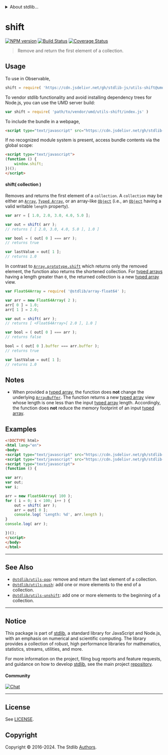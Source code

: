 <!--

@license Apache-2.0

Copyright (c) 2018 The Stdlib Authors.

Licensed under the Apache License, Version 2.0 (the "License");
you may not use this file except in compliance with the License.
You may obtain a copy of the License at

   http://www.apache.org/licenses/LICENSE-2.0

Unless required by applicable law or agreed to in writing, software
distributed under the License is distributed on an "AS IS" BASIS,
WITHOUT WARRANTIES OR CONDITIONS OF ANY KIND, either express or implied.
See the License for the specific language governing permissions and
limitations under the License.

-->


<details>
  <summary>
    About stdlib...
  </summary>
  <p>We believe in a future in which the web is a preferred environment for numerical computation. To help realize this future, we've built stdlib. stdlib is a standard library, with an emphasis on numerical and scientific computation, written in JavaScript (and C) for execution in browsers and in Node.js.</p>
  <p>The library is fully decomposable, being architected in such a way that you can swap out and mix and match APIs and functionality to cater to your exact preferences and use cases.</p>
  <p>When you use stdlib, you can be absolutely certain that you are using the most thorough, rigorous, well-written, studied, documented, tested, measured, and high-quality code out there.</p>
  <p>To join us in bringing numerical computing to the web, get started by checking us out on <a href="https://github.com/stdlib-js/stdlib">GitHub</a>, and please consider <a href="https://opencollective.com/stdlib">financially supporting stdlib</a>. We greatly appreciate your continued support!</p>
</details>

# shift

[![NPM version][npm-image]][npm-url] [![Build Status][test-image]][test-url] [![Coverage Status][coverage-image]][coverage-url] <!-- [![dependencies][dependencies-image]][dependencies-url] -->

> Remove and return the first element of a collection.

<!-- Section to include introductory text. Make sure to keep an empty line after the intro `section` element and another before the `/section` close. -->

<section class="intro">

</section>

<!-- /.intro -->

<!-- Package usage documentation. -->



<section class="usage">

## Usage

To use in Observable,

```javascript
shift = require( 'https://cdn.jsdelivr.net/gh/stdlib-js/utils-shift@umd/browser.js' )
```

To vendor stdlib functionality and avoid installing dependency trees for Node.js, you can use the UMD server build:

```javascript
var shift = require( 'path/to/vendor/umd/utils-shift/index.js' )
```

To include the bundle in a webpage,

```html
<script type="text/javascript" src="https://cdn.jsdelivr.net/gh/stdlib-js/utils-shift@umd/browser.js"></script>
```

If no recognized module system is present, access bundle contents via the global scope:

```html
<script type="text/javascript">
(function () {
    window.shift;
})();
</script>
```

#### shift( collection )

Removes and returns the first element of a `collection`. A `collection` may be either an [`Array`][mdn-array], [`Typed Array`][mdn-typed-array], or an array-like [`Object`][mdn-object] (i.e., an [`Object`][mdn-object] having a valid writable `length` property). 

```javascript
var arr = [ 1.0, 2.0, 3.0, 4.0, 5.0 ];

var out = shift( arr );
// returns [ [ 2.0, 3.0, 4.0, 5.0 ], 1.0 ]

var bool = ( out[ 0 ] === arr );
// returns true

var lastValue = out[ 1 ];
// returns 1.0
```

In contrast to [`Array.prototype.shift`][mdn-array-shift] which returns only the removed element, the function also returns the shortened collection. For [typed arrays][mdn-typed-array] having a length greater than `0`, the returned collection is a new [typed array][mdn-typed-array] view.

```javascript
var Float64Array = require( '@stdlib/array-float64' );

var arr = new Float64Array( 2 );
arr[ 0 ] = 1.0;
arr[ 1 ] = 2.0;

var out = shift( arr );
// returns [ <Float64Array>[ 2.0 ], 1.0 ]

var bool = ( out[ 0 ] === arr );
// returns false

bool = ( out[ 0 ].buffer === arr.buffer );
// returns true

var lastValue = out[ 1 ];
// returns 1.0
```

</section>

<!-- /.usage -->

<!-- Package usage notes. Make sure to keep an empty line after the `section` element and another before the `/section` close. -->

<section class="notes">

## Notes

-   When provided a [typed array][mdn-typed-array], the function does **not** change the underlying [`ArrayBuffer`][mdn-arraybuffer]. The function returns a new [typed array][mdn-typed-array] view whose length is one less than the input [typed array][mdn-typed-array] length. Accordingly, the function does **not** reduce the memory footprint of an input [typed array][mdn-typed-array].

</section>

<!-- /.notes -->

<!-- Package usage examples. -->

<section class="examples">

## Examples

<!-- eslint no-undef: "error" -->

```html
<!DOCTYPE html>
<html lang="en">
<body>
<script type="text/javascript" src="https://cdn.jsdelivr.net/gh/stdlib-js/array-float64@umd/browser.js"></script>
<script type="text/javascript" src="https://cdn.jsdelivr.net/gh/stdlib-js/utils-shift@umd/browser.js"></script>
<script type="text/javascript">
(function () {

var arr;
var out;
var i;

arr = new Float64Array( 100 );
for ( i = 0; i < 100; i++ ) {
    out = shift( arr );
    arr = out[ 0 ];
    console.log( 'Length: %d', arr.length );
}
console.log( arr );

})();
</script>
</body>
</html>
```

</section>

<!-- /.examples -->

<!-- Section to include cited references. If references are included, add a horizontal rule *before* the section. Make sure to keep an empty line after the `section` element and another before the `/section` close. -->

<section class="references">

</section>

<!-- /.references -->

<!-- Section for related `stdlib` packages. Do not manually edit this section, as it is automatically populated. -->

<section class="related">

* * *

## See Also

-   <span class="package-name">[`@stdlib/utils-pop`][@stdlib/utils/pop]</span><span class="delimiter">: </span><span class="description">remove and return the last element of a collection.</span>
-   <span class="package-name">[`@stdlib/utils-push`][@stdlib/utils/push]</span><span class="delimiter">: </span><span class="description">add one or more elements to the end of a collection.</span>
-   <span class="package-name">[`@stdlib/utils-unshift`][@stdlib/utils/unshift]</span><span class="delimiter">: </span><span class="description">add one or more elements to the beginning of a collection.</span>

</section>

<!-- /.related -->

<!-- Section for all links. Make sure to keep an empty line after the `section` element and another before the `/section` close. -->


<section class="main-repo" >

* * *

## Notice

This package is part of [stdlib][stdlib], a standard library for JavaScript and Node.js, with an emphasis on numerical and scientific computing. The library provides a collection of robust, high performance libraries for mathematics, statistics, streams, utilities, and more.

For more information on the project, filing bug reports and feature requests, and guidance on how to develop [stdlib][stdlib], see the main project [repository][stdlib].

#### Community

[![Chat][chat-image]][chat-url]

---

## License

See [LICENSE][stdlib-license].


## Copyright

Copyright &copy; 2016-2024. The Stdlib [Authors][stdlib-authors].

</section>

<!-- /.stdlib -->

<!-- Section for all links. Make sure to keep an empty line after the `section` element and another before the `/section` close. -->

<section class="links">

[npm-image]: http://img.shields.io/npm/v/@stdlib/utils-shift.svg
[npm-url]: https://npmjs.org/package/@stdlib/utils-shift

[test-image]: https://github.com/stdlib-js/utils-shift/actions/workflows/test.yml/badge.svg?branch=v0.2.0
[test-url]: https://github.com/stdlib-js/utils-shift/actions/workflows/test.yml?query=branch:v0.2.0

[coverage-image]: https://img.shields.io/codecov/c/github/stdlib-js/utils-shift/main.svg
[coverage-url]: https://codecov.io/github/stdlib-js/utils-shift?branch=main

<!--

[dependencies-image]: https://img.shields.io/david/stdlib-js/utils-shift.svg
[dependencies-url]: https://david-dm.org/stdlib-js/utils-shift/main

-->

[chat-image]: https://img.shields.io/gitter/room/stdlib-js/stdlib.svg
[chat-url]: https://app.gitter.im/#/room/#stdlib-js_stdlib:gitter.im

[stdlib]: https://github.com/stdlib-js/stdlib

[stdlib-authors]: https://github.com/stdlib-js/stdlib/graphs/contributors

[umd]: https://github.com/umdjs/umd
[es-module]: https://developer.mozilla.org/en-US/docs/Web/JavaScript/Guide/Modules

[deno-url]: https://github.com/stdlib-js/utils-shift/tree/deno
[deno-readme]: https://github.com/stdlib-js/utils-shift/blob/deno/README.md
[umd-url]: https://github.com/stdlib-js/utils-shift/tree/umd
[umd-readme]: https://github.com/stdlib-js/utils-shift/blob/umd/README.md
[esm-url]: https://github.com/stdlib-js/utils-shift/tree/esm
[esm-readme]: https://github.com/stdlib-js/utils-shift/blob/esm/README.md
[branches-url]: https://github.com/stdlib-js/utils-shift/blob/main/branches.md

[stdlib-license]: https://raw.githubusercontent.com/stdlib-js/utils-shift/main/LICENSE

[mdn-array]: https://developer.mozilla.org/en-US/docs/Web/JavaScript/Reference/Global_Objects/Array

[mdn-array-shift]: https://developer.mozilla.org/en-US/docs/Web/JavaScript/Reference/Global_Objects/Array/shift

[mdn-typed-array]: https://developer.mozilla.org/en-US/docs/Web/JavaScript/Typed_arrays

[mdn-arraybuffer]: https://developer.mozilla.org/en-US/docs/Web/JavaScript/Reference/Global_Objects/ArrayBuffer

[mdn-object]: https://developer.mozilla.org/en-US/docs/Web/JavaScript/Reference/Global_Objects/Object

<!-- <related-links> -->

[@stdlib/utils/pop]: https://github.com/stdlib-js/utils-pop/tree/umd

[@stdlib/utils/push]: https://github.com/stdlib-js/utils-push/tree/umd

[@stdlib/utils/unshift]: https://github.com/stdlib-js/utils-unshift/tree/umd

<!-- </related-links> -->

</section>

<!-- /.links -->
